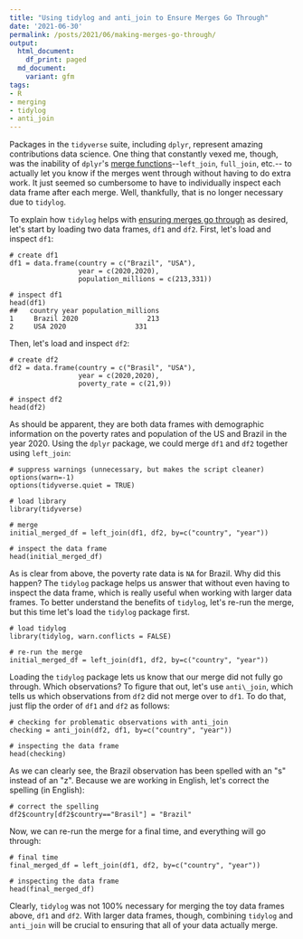 ```yaml
---
title: "Using tidylog and anti_join to Ensure Merges Go Through"
date: '2021-06-30'
permalink: /posts/2021/06/making-merges-go-through/
output:
  html_document:
    df_print: paged
  md_document:
    variant: gfm
tags:
- R
- merging
- tidylog
- anti_join
---
```


Packages in the `tidyverse` suite, including `dplyr`, represent amazing contributions data science. One thing that constantly vexed me, though, was the inability of `dplyr`'s [merge functions](https://dplyr.tidyverse.org/reference/join.html)--`left_join`, `full_join`, etc.-- to actually let you know if the merges went through without having to do extra work. It just seemed so cumbersome to have to individually inspect each data frame after each merge. Well, thankfully, that is no longer necessary due to `tidylog`.

To explain how `tidylog` helps with [ensuring merges go through](https://cran.r-project.org/web/packages/tidylog/readme/README.html) as desired, let's start by loading two data frames, `df1` and `df2`. First, let's load and inspect `df1`:

```{r}
# create df1
df1 = data.frame(country = c("Brazil", "USA"),
                 year = c(2020,2020),
                 population_millions = c(213,331))

# inspect df1
head(df1)
##   country year population_millions
1     Brazil 2020                 213
2     USA 2020                 331
```

Then, let's load and inspect `df2`:

```{r}
# create df2
df2 = data.frame(country = c("Brasil", "USA"),
                 year = c(2020,2020),
                 poverty_rate = c(21,9))

# inspect df2
head(df2)
```

As should be apparent, they are both data frames with demographic information on the poverty rates and population of the US and Brazil in the year 2020. Using the `dplyr` package, we could merge `df1` and `df2` together using `left_join`:

```{r}
# suppress warnings (unnecessary, but makes the script cleaner)
options(warn=-1)
options(tidyverse.quiet = TRUE)

# load library
library(tidyverse)

# merge
initial_merged_df = left_join(df1, df2, by=c("country", "year"))

# inspect the data frame
head(initial_merged_df)
```

As is clear from above, the poverty rate data is `NA` for Brazil. Why did this happen? The `tidylog` package helps us answer that without even having to inspect the data frame, which is really useful when working with larger data frames. To better understand the benefits of `tidylog`, let's re-run the merge, but this time let's load the `tidylog` package first.

```{r}
# load tidylog
library(tidylog, warn.conflicts = FALSE)

# re-run the merge
initial_merged_df = left_join(df1, df2, by=c("country", "year"))
```

Loading the `tidylog` package lets us know that our merge did not fully go through. Which observations? To figure that out, let's use `anti\_join`, which tells us which observations from `df2` did not merge over to `df1`. To do that, just flip the order of `df1` and `df2` as follows:

```{r}
# checking for problematic observations with anti_join
checking = anti_join(df2, df1, by=c("country", "year"))

# inspecting the data frame
head(checking)
```

As we can clearly see, the Brazil observation has been spelled with an "s" instead of an "z". Because we are working in English, let's correct the spelling (in English):

```{r}
# correct the spelling
df2$country[df2$country=="Brasil"] = "Brazil"
```

Now, we can re-run the merge for a final time, and everything will go through:

```{r}
# final time
final_merged_df = left_join(df1, df2, by=c("country", "year"))

# inspecting the data frame
head(final_merged_df)
```

Clearly, `tidylog` was not 100% necessary for merging the toy data frames above, `df1` and `df2`. With larger data frames, though, combining `tidylog` and `anti_join` will be crucial to ensuring that all of your data actually merge.    



